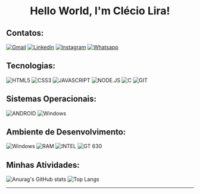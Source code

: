 # <center>Hello World, I'm Clécio Lira!

## Contatos:

[![Gmail](https://img.shields.io/badge/-Gmail-D24239?style=for-the-badge&labelColor=D24239&logo=gmail&logoColor=white)](mailto:cclecioc.com@gmail.com?subject=[GitHub]%20Acabei%20de%20ver%20o%20seu%20GitHub)
[![Linkedin](https://img.shields.io/badge/-Linkedin-0A63BC?style=for-the-badge&logo=Linkedin&logoColor=white)](https://www.linkedin.com/in/cleciolira/)
[![Instagram](https://img.shields.io/badge/instagram-D90273.svg?style=for-the-badge&logo=instagram&logoColor=white)](https://www.instagram.com/cleciu_lira/)
[![Whatsapp](https://img.shields.io/badge/Whatsapp-3CC940?style=for-the-badge&logo=whatsapp&logoColor=white)](https://api.whatsapp.com/send?phone=5587991090861)
  
## Tecnologias:

![HTML5](https://img.shields.io/badge/HTML5-DD4B25?style=for-the-badge&logo=html5&logoColor=white)
![CSS3](https://img.shields.io/badge/CSS3-2C97CC?style=for-the-badge&logo=css3&logoColor=white)
![JAVASCRIPT](https://img.shields.io/badge/JavaScript-EFD81D?style=for-the-badge&logo=javascript&logoColor=black)
![NODE.JS](https://img.shields.io/badge/NODE.JS-3C873A?style=for-the-badge&logo=node.js&logoColor=white)
![C](https://img.shields.io/badge/C-004381?style=for-the-badge&logo=C&logoColor=white)
![GIT](https://img.shields.io/badge/Git-E94E31?style=for-the-badge&logo=git&logoColor=white)

## Sistemas Operacionais:

![ANDROID](https://img.shields.io/badge/Android-3BD681?style=for-the-badge&logo=android&logoColor=white)
![Windows](https://img.shields.io/badge/Windows-006DC0?style=for-the-badge&logo=windows&logoColor=white)

## Ambiente de Desenvolvimento:

![Windows](https://img.shields.io/badge/Windows-006DC0?style=for-the-badge&logo=windows&logoColor=white)
![RAM](https://img.shields.io/badge/RAM-8GB-%230071C5.svg?&style=for-the-badge&logoColor=white)
![INTEL](https://img.shields.io/badge/INTEL-I5_3570-0078D6?style=for-the-badge&logo=intel&logoColor=white)
![GT 630](https://img.shields.io/badge/NVIDIA-GT_630-72B300?style=for-the-badge&logo=nvidia&logoColor=white)

## Minhas Atividades:

![Anurag's GitHub stats](https://github-readme-stats.vercel.app/api?username=ClecioLira&theme=github_dark&show_icons=true)
![Top Langs](https://github-readme-stats.vercel.app/api/top-langs/?username=ClecioLira&theme=github_dark&layout=compact)
***
